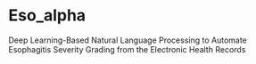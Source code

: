 # Eso_alpha
Deep Learning-Based Natural Language Processing to Automate Esophagitis Severity Grading from the Electronic Health Records 

